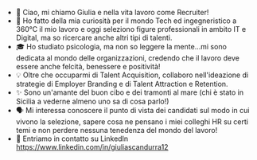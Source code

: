 - 👋 Ciao, mi chiamo Giulia e nella vita lavoro come Recruiter!
- 🧠 Ho fatto della mia curiosità per il mondo Tech ed ingegneristico a 360°C il mio lavoro e oggi seleziono figure professionali in ambito IT e Digital, ma so ricercare anche altri tipi di talenti.
- 🎓 Ho studiato psicologia, ma non so leggere la mente...mi sono dedicata al mondo delle organizzazioni, credendo che il lavoro deve essere anche felcità, benessere e positività!
- 💡 Oltre che occuparmi di Talent Acquisition, collaboro nell'ideazione di strategie di Employer Branding e di Talent Attraction e Retention.
- ✨ Sono un'amante del buon cibo e dei tramonti al mare (chi è stato in Sicilia a vederne almeno uno sa di cosa parlo!)
- 🗣️ Mi interessa conoscere il punto di vista dei candidati sul modo in cui vivono la selezione, sapere cosa ne pensano i miei colleghi HR su certi temi e non perdere nessuna tenedenza del mondo del lavoro!
- 📩 Entriamo in contatto su LinkedIn https://www.linkedin.com/in/giuliascandurra12 
<!---
giulia-esse/giulia-esse is a ✨ special ✨ repository because its `README.md` (this file) appears on your GitHub profile.
You can click the Preview link to take a look at your changes.
--->
